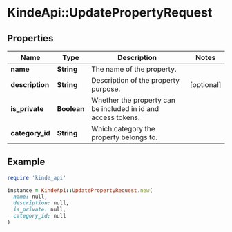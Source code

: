 # KindeApi::UpdatePropertyRequest

## Properties

| Name | Type | Description | Notes |
| ---- | ---- | ----------- | ----- |
| **name** | **String** | The name of the property. |  |
| **description** | **String** | Description of the property purpose. | [optional] |
| **is_private** | **Boolean** | Whether the property can be included in id and access tokens. |  |
| **category_id** | **String** | Which category the property belongs to. |  |

## Example

```ruby
require 'kinde_api'

instance = KindeApi::UpdatePropertyRequest.new(
  name: null,
  description: null,
  is_private: null,
  category_id: null
)
```

